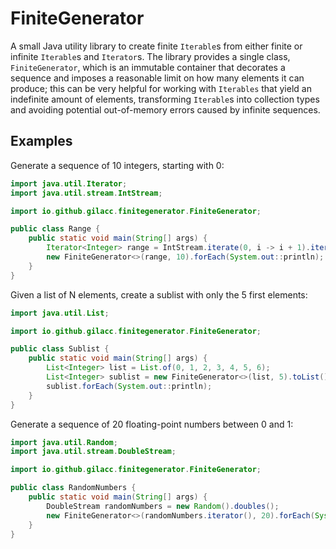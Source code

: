 # FiniteGenerator

A small Java utility library to create finite `Iterable`s from either finite or infinite `Iterable`s and `Iterator`s.
The library provides a single class, `FiniteGenerator`, which is an immutable container that decorates a sequence and
imposes a reasonable limit on how many elements it can produce; this can be very helpful for working with `Iterables`
that yield an indefinite amount of elements, transforming `Iterable`s into collection types and avoiding potential
out-of-memory errors caused by infinite sequences.

## Examples

Generate a sequence of 10 integers, starting with 0:

```java
import java.util.Iterator;
import java.util.stream.IntStream;

import io.github.gilacc.finitegenerator.FiniteGenerator;

public class Range {
    public static void main(String[] args) {
        Iterator<Integer> range = IntStream.iterate(0, i -> i + 1).iterator();
        new FiniteGenerator<>(range, 10).forEach(System.out::println);
    }
}
```

Given a list of N elements, create a sublist with only the 5 first elements:

```java
import java.util.List;

import io.github.gilacc.finitegenerator.FiniteGenerator;

public class Sublist {
    public static void main(String[] args) {
        List<Integer> list = List.of(0, 1, 2, 3, 4, 5, 6);
        List<Integer> sublist = new FiniteGenerator<>(list, 5).toList();
        sublist.forEach(System.out::println);
    }
}
```

Generate a sequence of 20 floating-point numbers between 0 and 1:

```java
import java.util.Random;
import java.util.stream.DoubleStream;

import io.github.gilacc.finitegenerator.FiniteGenerator;

public class RandomNumbers {
    public static void main(String[] args) {
        DoubleStream randomNumbers = new Random().doubles();
        new FiniteGenerator<>(randomNumbers.iterator(), 20).forEach(System.out::println);
    }
}
```
